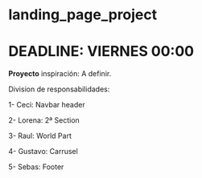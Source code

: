 # landing_page_project
# **DEADLINE: VIERNES 00:00**

**Proyecto** inspiración: A definir.

Division de responsabilidades:

1- Ceci: Navbar header

2- Lorena: 2ª Section

3- Raul: World Part

4- Gustavo: Carrusel

5- Sebas: Footer

